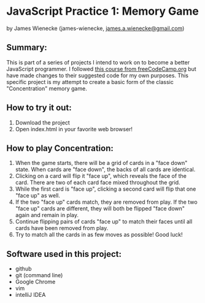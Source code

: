 # JavaScript Practice 1: Memory Game
by James Wienecke (james-wienecke, james.a.wienecke@gmail.com)

## Summary:
This is part of a series of projects I intend to work on to become a better JavaScript programmer. I followed [this course from freeCodeCamp.org](https://www.youtube.com/watch?v=lhNdUVh3qCc) but have made changes to their suggested code for my own purposes.
This specific project is my attempt to create a basic form of the classic "Concentration" memory game.

## How to try it out:
1. Download the project
2. Open index.html in your favorite web browser!

## How to play Concentration:
1. When the game starts, there will be a grid of cards in a "face down" state. When cards are "face down", the backs of all cards are identical.
2. Clicking on a card will flip it "face up", which reveals the face of the card. There are two of each card face mixed throughout the grid.
3. While the first card is "face up", clicking a second card will flip that one "face up" as well.
4. If the two "face up" cards match, they are removed from play. If the two "face up" cards are different, they will both be flipped "face down" again and remain in play.
5. Continue flipping pairs of cards "face up" to match their faces until all cards have been removed from play.
6. Try to match all the cards in as few moves as possible! Good luck!

## Software used in this project:
* github
* git (command line)
* Google Chrome
* vim
* intelliJ IDEA 
